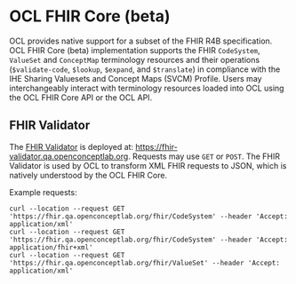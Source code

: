 # OCL FHIR Core (beta)
OCL provides native support for a subset of the FHIR R4B specification. OCL FHIR Core (beta) implementation supports the FHIR `CodeSystem`, `ValueSet` and `ConceptMap` terminology resources and their operations (`$validate-code`, `$lookup`, `$expand`, and `$translate`) in compliance with the IHE Sharing Valuesets and Concept Maps (SVCM) Profile. Users may interchangeably interact with terminology resources loaded into OCL using the OCL FHIR Core API or the OCL API.

## FHIR Validator
The [FHIR Validator](https://github.com/hapifhir/org.hl7.fhir.validator-wrapper) is deployed at: https://fhir-validator.qa.openconceptlab.org. Requests may use `GET` or `POST`. The FHIR Validator is used by OCL to transform XML FHIR requests to JSON, which is natively understood by the OCL FHIR Core.

Example requests:
```
curl --location --request GET 'https://fhir.qa.openconceptlab.org/fhir/CodeSystem' --header 'Accept: application/xml'
curl --location --request GET 'https://fhir.qa.openconceptlab.org/fhir/CodeSystem' --header 'Accept: application/fhir+xml'
curl --location --request GET 'https://fhir.qa.openconceptlab.org/fhir/ValueSet' --header 'Accept: application/xml'
```
